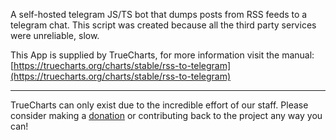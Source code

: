A self-hosted telegram JS/TS bot that dumps posts from RSS feeds to a telegram chat. This script was created because all the third party services were unreliable, slow.

This App is supplied by TrueCharts, for more information visit the manual: [https://truecharts.org/charts/stable/rss-to-telegram](https://truecharts.org/charts/stable/rss-to-telegram)

---

TrueCharts can only exist due to the incredible effort of our staff.
Please consider making a [donation](https://truecharts.org/sponsor) or contributing back to the project any way you can!
